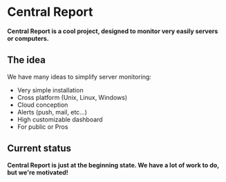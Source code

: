 # Central Report

**Central Report is a cool project, designed to monitor very easily servers or computers.**

## The idea

We have many ideas to simplify server monitoring:

* Very simple installation
* Cross platform (Unix, Linux, Windows)
* Cloud conception
* Alerts (push, mail, etc…)
* High customizable dashboard
* For public or Pros


## Current status
**Central Report is just at the beginning state. We have a lot of work to do, but we're motivated!**
